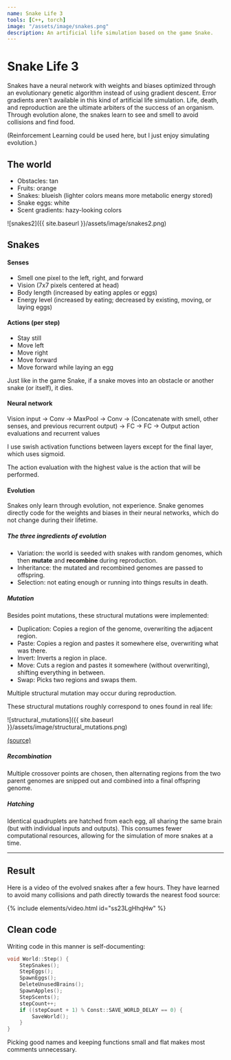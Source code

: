 ```yaml
---
name: Snake Life 3
tools: [C++, torch]
image: "/assets/image/snakes.png"
description: An artificial life simulation based on the game Snake.
---
```


# Snake Life 3

Snakes have a neural network with weights and biases optimized through an evolutionary genetic algorithm instead of using gradient descent.
Error gradients aren't available in this kind of artificial life simulation.
Life, death, and reproduction are the ultimate arbiters of the success of an organism.
Through evolution alone, the snakes learn to see and smell to avoid collisions and find food.

(Reinforcement Learning could be used here, but I just enjoy simulating evolution.)

## The world

- Obstacles: tan
- Fruits: orange
- Snakes: blueish (lighter colors means more metabolic energy stored)
- Snake eggs: white
- Scent gradients: hazy-looking colors

![snakes2]({{ site.baseurl }}/assets/image/snakes2.png)

## Snakes

#### Senses

- Smell one pixel to the left, right, and forward
- Vision (7x7 pixels centered at head)
- Body length (increased by eating apples or eggs)
- Energy level (increased by eating; decreased by existing, moving, or laying eggs)

#### Actions (per step)

- Stay still
- Move left
- Move right
- Move forward
- Move forward while laying an egg

Just like in the game Snake, if a snake moves into an obstacle or another snake (or itself), it dies.

#### Neural network

Vision input -> Conv -> MaxPool -> Conv -> (Concatenate with smell, other senses, and previous recurrent output) -> FC -> FC -> Output action evaluations and recurrent values

I use swish activation functions between layers except for the final layer, which uses sigmoid.

The action evaluation with the highest value is the action that will be performed.

#### Evolution

Snakes only learn through evolution, not experience. Snake genomes directly code for the weights and biases in their neural networks, which do not change during their lifetime.

##### The three ingredients of evolution

- Variation: the world is seeded with snakes with random genomes, which then <strong>mutate</strong> and <strong>recombine</strong> during reproduction.
- Inheritance: the mutated and recombined genomes are passed to offspring.
- Selection: not eating enough or running into things results in death.

##### Mutation

Besides point mutations, these structural mutations were implemented:

- Duplication: Copies a region of the genome, overwriting the adjacent region.
- Paste: Copies a region and pastes it somewhere else, overwriting what was there.
- Invert: Inverts a region in place.
- Move: Cuts a region and pastes it somewhere (without overwriting), shifting everything in between.
- Swap: Picks two regions and swaps them.

Multiple structural mutation may occur during reproduction.

These structural mutations roughly correspond to ones found in real life:

![structural_mutations]({{ site.baseurl }}/assets/image/structural_mutations.png)

<p class="text-center">
    <a href="https://en.wikipedia.org/wiki/Mutation#/media/File:Chromosomes_mutations-en.svg">(source)</a>
</p>

##### Recombination

Multiple crossover points are chosen, then alternating regions from the two parent genomes are snipped out and combined into a final offspring genome.

##### Hatching

Identical quadruplets are hatched from each egg, all sharing the same brain (but with individual inputs and outputs).
This consumes fewer computational resources, allowing for the simulation of more snakes at a time.

<hr>

## Result

Here is a video of the evolved snakes after a few hours. They have learned to avoid many collisions and path directly towards the nearest food source:

{% include elements/video.html id="ss23LgHhqHw" %}

## Clean code

Writing code in this manner is self-documenting:

```cpp
void World::Step() {
    StepSnakes();
    StepEggs();
    SpawnEggs();
    DeleteUnusedBrains();
    SpawnApples();
    StepScents();
    stepCount++;
    if ((stepCount + 1) % Const::SAVE_WORLD_DELAY == 0) {
        SaveWorld();
    }
}
```

Picking good names and keeping functions small and flat makes most comments unnecessary.